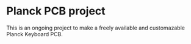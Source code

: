 # Planck PCB project

This is an ongoing project to make a freely available and customazable Planck Keyboard PCB.
